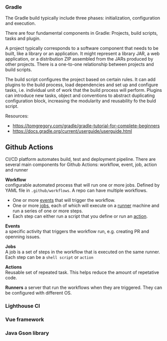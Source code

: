 ### Gradle
The Gradle build typically include three phases: initialization, configuration and execution.  

There are four fundamental components in Gradle: Projects, build scripts, tasks and plugin.  
  
A project typically corresponds to a software component that needs to be built, like a library or an application. It might represent a library JAR, a web application, or a distribution ZIP assembled from the JARs produced by other projects. There is a one-to-one relationship between projects and build scripts.    
  
The build script configures the project based on certain rules. It can add plugins to the build process, load dependencies and set up and configure tasks, i.e. individual unit of work that the build process will perform. Plugins can introduce new tasks, object and conventions to abstract duplicating configuration block, increasing the modularity and reusability fo the buld script.  

Resources:  
- https://tomgregory.com/gradle/gradle-tutorial-for-complete-beginners
- https://docs.gradle.org/current/userguide/userguide.html

## Github Actions
CI/CD platform automates build, test and deployment pipeline. There are several main components for Github Actions: workflow, event, job, action and runner

**Workflow**   
configurable automated process that will run one or more jobs. Defined by YAML file in `.github/workflows`. A repo can have multiple workflows.  
- One or more <ins>events</ins> that will trigger the workflow.
- One or more <ins>jobs</ins>, each of which will execute on a <ins>runner</ins> machine and run a series of one or more steps.
- Each step can either run a script that you define or run an <ins>action</ins>.

**Events**  
a specific activity that triggers the workflow run, e.g. creating PR and openning issues. 

**Jobs**  
A job is a set of steps in the workflow that is executed on the same runner. Each step can be a `shell script` or `action`

**Actions**  
Reusable set of repeated task. This helps reduce the amount of repetative code.  

**Runners**
a server that run the workflows when they are triggered. They can be configured with different OS.

### Lighthouse CI

### Vue framework

### Java Gson library



